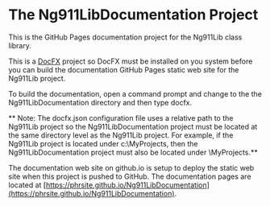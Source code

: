 # The Ng911LibDocumentation Project
This is the GitHub Pages documentation project for the Ng911Lib class library.

This is a [DocFX](https://dotnet.github.io/docfx) project so DocFX must be installed on you system before you can build the documentation GitHub Pages static web site for the Ng911Lib project.

To build the documentation, open a command prompt and change to the the Ng911LibDocumentation directory and then type docfx.

** Note: The docfx.json configuration file uses a relative path to the Ng911Lib project so the Ng911LibDocumentation project must be located at the same directory level as the Ng911Lib project. For example, if the Ng911Lib project is located under c:\MyProjects, then the Ng911LibDocumentation project must also be located under \MyProjects.**

The documentation web site on github.io is setup to deploy the static web site when this project is pushed to GitHub. The documentation pages are located at [https://phrsite.github.io/Ng911LibDocumentation](https://phrsite.github.io/Ng911LibDocumentation).
